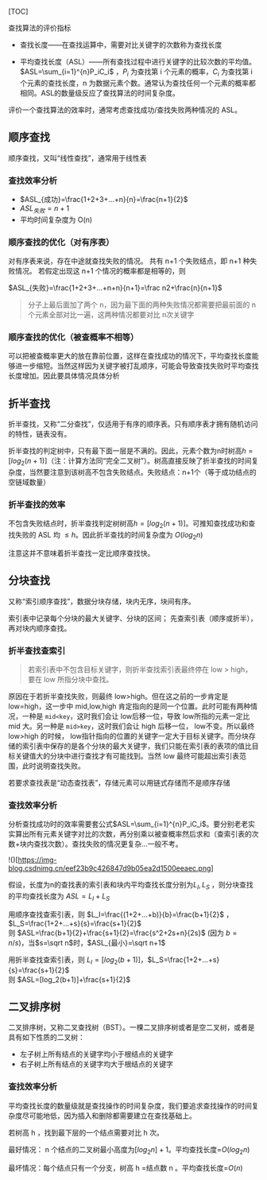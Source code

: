 [TOC]

查找算法的评价指标

- 查找长度——在查找运算中，需要对比关键字的次数称为查找长度

- 平均查找长度（ASL）——所有查找过程中进行关键字的比较次数的平均值。$ASL=\sum_{i=1}^{n}P_iC_i$ ，$P_i$ 为查找第 i 个元素的概率，$C_i$ 为查找第 i 个元素的查找长度，n 为数据元素个数。通常认为查找任何一个元素的概率都相同。ASL的数量级反应了查找算法的时间复杂度。

评价一个查找算法的效率时，通常考虑查找成功/查找失败两种情况的 ASL。

## 顺序查找
顺序查找，又叫“线性查找”，通常用于线性表
### 查找效率分析

- $ASL_{成功}=\frac{1+2+3+...+n}{n}=\frac{n+1}{2}$
- $ASL_{失败}=n+1$
- 平均时间复杂度为 O(n)

### 顺序查找的优化（对有序表）

对有序表来说，存在中途就查找失败的情况。
共有 n+1 个失败结点，即 n+1 种失败情况。
若假定出现这 n+1 个情况的概率都是相等的，则

$ASL_{失败}=\frac{1+2+3+...+n+n}{n+1}=\frac n2+\frac{n}{n+1}$ 

> 分子上最后面加了两个 n，因为最下面的两种失败情况都需要把最前面的 n个元素全部对比一遍，这两种情况都要对比 n次关键字

### 顺序查找的优化（被查概率不相等）

可以把被查概率更大的放在靠前位置，这样在查找成功的情况下，平均查找长度能够进一步缩短。当然这样因为关键字被打乱顺序，可能会导致查找失败时平均查找长度增加。因此要具体情况具体分析

## 折半查找
折半查找，又称“二分查找”，仅适用于有序的顺序表。只有顺序表才拥有随机访问的特性，链表没有。

折半查找的判定树中，只有最下面一层是不满的。因此，元素个数为n时树高$h=[log_2(n+1)]$（注：计算方法同“完全二叉树”）。树高直接反映了折半查找的时间复杂度，当然要注意到该树高不包含失败结点。失败结点：n+1个（等于成功结点的空链域数量）

### 折半查找的效率
不包含失败结点时，折半查找判定树树高$h=[log_2(n+1)]$。可推知查找成功和查找失败的 ASL 均 $≤h$。因此折半查找的时间复杂度为 $O(log_2n)$

注意这并不意味着折半查找一定比顺序查找快。

## 分块查找

又称“索引顺序查找”，数据分块存储，块内无序，块间有序。

索引表中记录每个分块的最大关键字、分块的区间；
先查索引表（顺序或折半），再对块内顺序查找。

### 折半查找查索引
> 若索引表中不包含目标关键字，则折半查找索引表最终停在 low > high，要在 low 所指分块中查找。

原因在于若折半查找失败，则最终 low>high。但在这之前的一步肯定是 low=high，这一步中 mid,low,high 肯定指向的是同一个位置。此时可能有两种情况，一种是 `mid<key`，这时我们会让 low后移一位，导致 low所指的元素一定比 mid 大。另一种是 `mid>key`，这时我们会让 high 后移一位， low不变。所以最终 low>high 的时候， low指针指向的位置的关键字一定大于目标关键字。而分块存储的索引表中保存的是各个分块的最大关键字，我们只能在索引表的表项的值比目标关键值大的分块中进行查找才有可能找到。当然 low 最终可能超出索引表范围，此时说明查找失败。

若要求查找表是“动态查找表”，存储元素可以用链式存储而不是顺序存储

### 查找效率分析
分析查找成功时的效率需要套公式$ASL=\sum_{i=1}^{n}P_iC_i$。要分别老老实实算出所有元素关键字对比的次数，再分别乘以被查概率然后求和（查索引表的次数+块内查找次数）。查找失败的情况更复杂…一般不考。

!()[https://img-blog.csdnimg.cn/eef23b9c426847d9b05ea2d1500eeaec.png]

假设，长度为n的查找表的索引表和块内平均查找长度分别为$L_I,L_S$ ，则分块查找的平均查找长度为 $ASL=L_I+L_S$

用顺序查找查索引表，则 $L_I=\frac{(1+2+...+b)}{b}=\frac{b+1}{2}$ ，$L_S=\frac{1+2+...+s}{s}=\frac{s+1}{2}$
<br>
则 $ASL=\frac{b+1}{2}+\frac{s+1}{2}=\frac{s^2+2s+n}{2s}$ (因为 $b=n/s$)，当$s=\sqrt n$时，$ASL_{最小}=\sqrt n+1$

用折半查找查索引表，则 $L_I=[log_2(b+1)]$，$L_S=\frac{1+2+...+s}{s}=\frac{s+1}{2}$
<br>
则 $ASL=[log_2(b+1)]+\frac{s+1}{2}$

## 二叉排序树
二叉排序树，又称二叉查找树（BST）。一棵二叉排序树或者是空二叉树，或者是具有如下性质的二叉树：

- 左子树上所有结点的关键字均小于根结点的关键字
- 右子树上所有结点的关键字均大于根结点的关键字

### 查找效率分析

平均查找长度的数量级就是查找操作的时间复杂度，我们要追求查找操作的时间复杂度尽可能地低，因为插入和删除都需要建立在查找基础上。

若树高 h ，找到最下层的一个结点需要对比 h 次。

最好情况： n 个结点的二叉树最小高度为$[log_2n]+1$。平均查找长度=$O(log_2n)$

最坏情况：每个结点只有一个分支，树高 h =结点数 n 。平均查找长度=$O(n)$